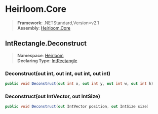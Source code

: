 # Heirloom.Core

> **Framework**: .NETStandard,Version=v2.1  
> **Assembly**: [Heirloom.Core][0]  

## IntRectangle.Deconstruct

> **Namespace**: [Heirloom][0]  
> **Declaring Type**: [IntRectangle][1]  

### Deconstruct(out int, out int, out int, out int)

```cs
public void Deconstruct(out int x, out int y, out int w, out int h)
```

### Deconstruct(out IntVector, out IntSize)

```cs
public void Deconstruct(out IntVector position, out IntSize size)
```

[0]: ../../../Heirloom.Core.md
[1]: ../IntRectangle.md
